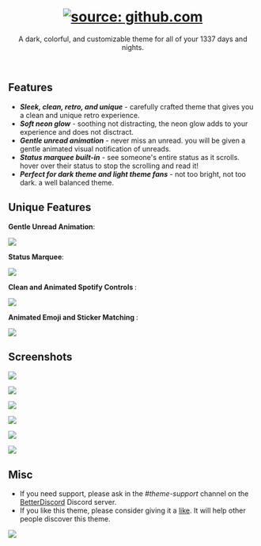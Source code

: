 <h1 align="center"><a href="https://github.com/CelestialReaver/BetterDiscord/blob/main/themes/a1337/assets/logo/a1337.gif"><img src="https://github.com/CelestialReaver/BetterDiscord/blob/main/themes/a1337/assets/a1337.gif" title="source: github.com" /></a></h1>
<p align="center">A dark, colorful, and customizable theme for all of your 1337 days and nights.</p>

</br>

## Features
* _**Sleek, clean, retro, and unique**_ - carefully crafted theme that gives you a clean and unique retro experience. 
* _**Soft neon glow**_ - soothing not distracting, the neon glow adds to your experience and does not disctract.
* _**Gentle unread animation**_ - never miss an unread. you will be given a gentle animated visual notification of unreads.
* _**Status marquee built-in**_ - see someone's entire status as it scrolls. hover over their status to stop the scrolling and read it! 
* _**Perfect for dark theme and light theme fans**_ - not too bright, not too dark. a well balanced theme.

## Unique Features
<p align="left"><b>Gentle Unread Animation</b>:</p>

![](https://github.com/CelestialReaver/BetterDiscord/blob/main/themes/a1337/assets/heartbeatUnread.gif)

<p align="left"><b>Status Marquee</b>:</p>

![](https://github.com/CelestialReaver/BetterDiscord/blob/main/themes/a1337/assets/MarqueeStatus.gif)

<p align="left"><b>Clean and Animated Spotify Controls </b>:</p>

![](https://github.com/CelestialReaver/BetterDiscord/blob/main/themes/a1337/assets/SpotifyControls.gif)

<p align="left"><b>Animated Emoji and Sticker Matching </b>:</p>

![](https://github.com/CelestialReaver/BetterDiscord/blob/main/themes/a1337/assets/InteractiveMatching.gif)

## Screenshots
![](https://github.com/CelestialReaver/BetterDiscord/blob/main/themes/a1337/assets/synthwaveCoverGif.gif)

![](https://github.com/CelestialReaver/BetterDiscord/blob/main/themes/a1337/assets/Synthwave-Preview1.png)

![](https://github.com/CelestialReaver/BetterDiscord/blob/main/themes/a1337/assets/Synthwave-Preview2.png)

![](https://github.com/CelestialReaver/BetterDiscord/blob/main/themes/a1337/assets/Synthwave-Preview3.png)

![](https://github.com/CelestialReaver/BetterDiscord/blob/main/themes/a1337/assets/Synthwave-Preview4.png)

![](https://github.com/CelestialReaver/BetterDiscord/blob/main/themes/a1337/assets/Synthwave-Preview5.png)

## Misc
* If you need support, please ask in the _#theme-support_ channel on the <a href="https://discord.gg/0Tmfo5ZbORCRqbAd">BetterDiscord</a> Discord server.
* If you like this theme, please consider giving it a <a href="https://betterdiscord.app/theme/Synthwave%20%2784">like</a>. It will help other people discover this theme.

![](https://i.imgur.com/MA2fwa2.png)
